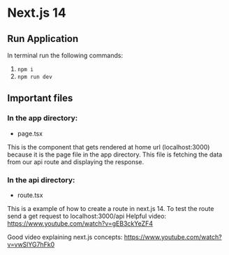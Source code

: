 # Next.js 14

## Run Application
In terminal run the following commands:
1. `npm i`
2. `npm run dev`

## Important files
### In the app directory:
- page.tsx

This is the component that gets rendered at home url (localhost:3000) because it is the page file in the app directory. This file is fetching the data from our api route and displaying the response.

### In the api directory:
- route.tsx

This is a example of how to create a route in next.js 14. To test the route send a get request to localhost:3000/api
Helpful video: https://www.youtube.com/watch?v=gEB3ckYeZF4




Good video explaining next.js concepts: https://www.youtube.com/watch?v=vwSlYG7hFk0

